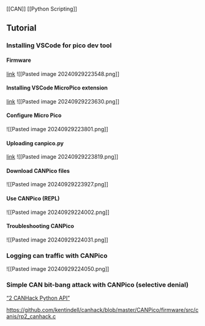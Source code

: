 [[CAN]]    [[Python Scripting]]

## Tutorial 
### Installing VSCode for pico dev tool

#### Firmware
[link](https://github.com/kentindell/canhack/blob/master/CANPico/firmware/fw_20240401_chcc_w.uf2)
![[Pasted image 20240929223548.png]]

#### Installing VSCode MicroPico extension

[link](https://marketplace.visualstudio.com/items?itemName=paulober.pico-w-go)
![[Pasted image 20240929223630.png]]


#### Configure Micro Pico
![[Pasted image 20240929223801.png]]

#### Uploading canpico.py
[link](https://github.com/kentindell/canhack/blob/master/CANPico/firmware/src/canis/python/canpico.py)
![[Pasted image 20240929223819.png]]


#### Download CANPico files
![[Pasted image 20240929223927.png]]

#### Use CANPico (REPL)
![[Pasted image 20240929224002.png]]

#### Troubleshooting CANPico

![[Pasted image 20240929224031.png]]


###  Logging can traffic with CANPico

![[Pasted image 20240929224050.png]]



### Simple CAN bit-bang attack with CANPico (selective denial)

[“2 CANHack Python API”](https://github.com/kentindell/canhack/blob/master/docs/CANHack%20MicroPython%20SDK%20reference%20manual.pdf)

https://github.com/kentindell/canhack/blob/master/CANPico/firmware/src/canis/rp2_canhack.c
